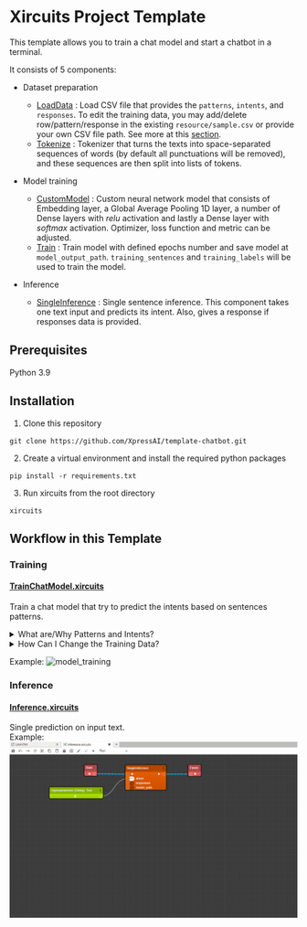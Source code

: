 # Xircuits Project Template

This template allows you to train a chat model and start a chatbot in a terminal.

It consists of 5 components:

- Dataset preparation

  - [LoadData](/xai_components/xai_chatbot/chatbot.py#L17) : Load CSV file that provides the `patterns`, `intents`, and `responses`. To edit the training data, you may add/delete row/pattern/response in the existing `resource/sample.csv` or provide your own CSV file path. See more at this [section](#training).
  - [Tokenize](/xai_components/xai_chatbot/chatbot.py#L85) : Tokenizer that turns the texts into space-separated sequences of words (by default all punctuations will be removed), and these sequences are then split into lists of tokens.

- Model training

  - [CustomModel](/xai_components/xai_chatbot/chatbot.py#L134) : Custom neural network model that consists of Embedding layer, a Global Average Pooling 1D layer, a number of Dense layers with _relu_ activation and lastly a Dense layer with _softmax_ activation. Optimizer, loss function and metric can be adjusted.
  - [Train](/xai_components/xai_chatbot/chatbot.py#L193) : Train model with defined epochs number and save model at `model_output_path`. `training_sentences` and `training_labels` will be used to train the model.

- Inference
  - [SingleInference](/xai_components/xai_chatbot/chatbot.py#L282) : Single sentence inference. This component takes one text input and predicts its intent. Also, gives a response if responses data is provided.

## Prerequisites

Python 3.9

## Installation

1. Clone this repository

```
git clone https://github.com/XpressAI/template-chatbot.git
```

2. Create a virtual environment and install the required python packages

```
pip install -r requirements.txt
```

3. Run xircuits from the root directory

```
xircuits
```

## Workflow in this Template

### Training

#### [TrainChatModel.xircuits](/xircuits-workflows/TrainChatModel.xircuits)

Train a chat model that try to predict the intents based on sentences patterns.

<details>
<summary>What are/Why Patterns and Intents?</summary>

In order to answer questions, search from domain knowledge base and perform various other tasks to continue conversations with the user, a chatbot needs to understand what the users say or what they intend to do (identify user’s intention). The strategy here is to define different intents and make training samples for those intents.

Patterns in our case refer to training samples for different intents. Intents in case are the training categories/labels our model will predict. The model would try to match a particular input with its known intent.

See [resource/sample.csv](/resource/sample.csv) as dataset example.

</details>

<details>
<summary>How Can I Change the Training Data?</summary>

To edit the training data, you may add/delete row/pattern/response in the existing `resource/sample.csv`. Or, provide your own CSV file and provide its path at `LoadData` input, `csv_file_path`. The input CSV file should provide these three columns `patterns`, `intents`, and `responses`.

Terms We Use

- `Patterns` are training samples/possible user inputs for corresponding intent.
- `Intents` are user intentions, also training categories/labels.
- `Responses` are response texts to send to user after getting the predicted tag from model with user input (only used during inference but not model training). See the workflow [Inference.xircuits](/xircuits-workflows/Inference.xircuits)

</details>

Example:
![model_training](/resource/images/model_training.gif)

### Inference

#### [Inference.xircuits](/xircuits-workflows/Inference.xircuits)

Single prediction on input text.<br>
Example:
![single_inference](/resource/images/single_inference.gif)
